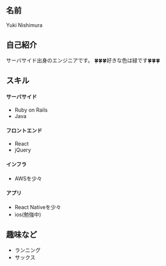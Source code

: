 ## 名前
Yuki Nishimura

## 自己紹介
サーバサイド出身のエンジニアです。
🍀🍀🍀好きな色は緑です🍀🍀🍀

## スキル
#### サーバサイド
- Ruby on Rails
- Java

#### フロントエンド
- React
- jQuery

#### インフラ
- AWSを少々

#### アプリ
- React Nativeを少々
- ios(勉強中)

## 趣味など
- ランニング
- サックス
